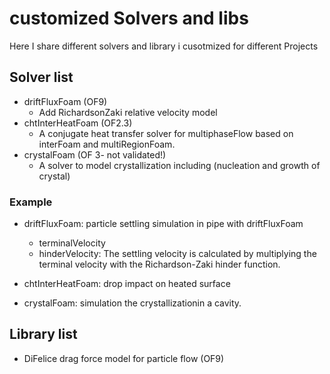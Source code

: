 # customized Solvers and libs

Here I share different solvers and library i cusotmized for different Projects


## Solver list
- driftFluxFoam (OF9)
  - Add RichardsonZaki relative velocity model
- chtInterHeatFoam (OF2.3)
  - A conjugate heat transfer solver for multiphaseFlow based on interFoam and multiRegionFoam.
- crystalFoam (OF 3- not validated!)
  - A solver to model crystallization including (nucleation and growth of crystal) 
     

### Example
- driftFluxFoam: particle settling simulation in pipe with driftFluxFoam
    - terminalVelocity
    - hinderVelocity: The settling velocity is calculated by multiplying the terminal velocity with the Richardson-Zaki hinder function.
    
- chtInterHeatFoam: drop impact on heated surface
- crystalFoam: simulation the crystallizationin a cavity. 


## Library list
- DiFelice drag force model for particle flow (OF9)



